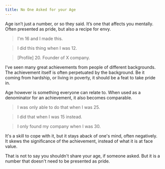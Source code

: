 ```yaml
---
title: No One Asked for your Age
---
```


Age isn’t just a number, or so they said. It’s one that affects you mentally. Often presented as pride, but also a recipe for envy.

<!-- endexcerpt -->

> I'm 16 and I made this.

> I did this thing when I was 12.

> [Profile] 20. Founder of X company.

I’ve seen many great achievements from people of different backgrounds. The achievement itself is often perpetuated by the background. Be it coming from hardship, or living in poverty, it should be a feat to take pride in.

Age however is something everyone can relate to. When used as a denominator for an achievement, it also becomes comparable.

> I was only able to do that when I was 25.

> I did that when I was 15 instead.

> I only found my company when I was 30.

It's a skill to cope with it, but it stays aback of one's mind, often negatively. It skews the significance of the achievement, instead of what it is at face value.

That is not to say you shouldn't share your age, if someone asked. But it is a number that doesn't need to be presented as pride.

<style>
  .markdown blockquote {
    padding: 0;
    margin: 0.5rem 0;
    font-style: italic;
    font-size: 0.8rem;
    border: none;
    background: none;
    opacity: 0.8;
  }

  .markdown blockquote p {
    font-size: 0.95rem;
    letter-spacing: 0.01rem;
  }

  .markdown blockquote + blockquote + blockquote {
    margin-bottom: 1.5rem;
  }
</style>
